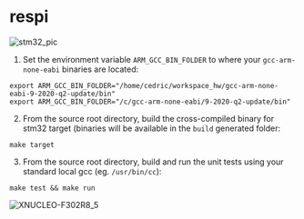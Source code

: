 # respi

![stm32_pic](https://user-images.githubusercontent.com/32091677/208961873-4f32f7d0-115b-4717-83ab-5a0649b665d5.png)

1. Set the environment variable `ARM_GCC_BIN_FOLDER` to where your `gcc-arm-none-eabi` binaries are located:

```
export ARM_GCC_BIN_FOLDER="/home/cedric/workspace_hw/gcc-arm-none-eabi-9-2020-q2-update/bin"
export ARM_GCC_BIN_FOLDER="/c/gcc-arm-none-eabi/9-2020-q2-update/bin"
```

2. From the source root directory, build the cross-compiled binary for stm32 target (binaries will be available in the `build` generated folder:

```
make target
```

3. From the source root directory, build and run the unit tests using your standard local gcc (eg. `/usr/bin/cc`):

```
make test && make run
```
![XNUCLEO-F302R8_5](https://user-images.githubusercontent.com/32091677/208961935-6897b73e-ac40-449f-9fbb-8d966ed3dd63.jpg)
